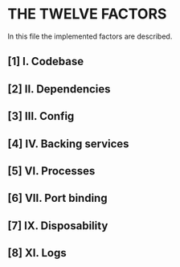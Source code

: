# THE TWELVE FACTORS
In this file the implemented factors are described.

## [1] I. Codebase

## [2] II. Dependencies

## [3] III. Config

## [4] IV. Backing services

## [5] VI. Processes

## [6] VII. Port binding

## [7] IX. Disposability

## [8] XI. Logs